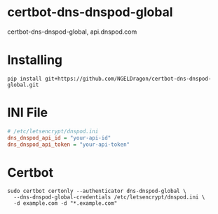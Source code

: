 # certbot-dns-dnspod-global
certbot-dns-dnspod-global,  api.dnspod.com

# Installing
```linux
pip install git+https://github.com/NGELDragon/certbot-dns-dnspod-global.git
```

# INI File
```ini
# /etc/letsencrypt/dnspod.ini
dns_dnspod_api_id = "your-api-id"
dns_dnspod_api_token = "your-api-token"
```
# Certbot
```linux
sudo certbot certonly --authenticator dns-dnspod-global \
  --dns-dnspod-global-credentials /etc/letsencrypt/dnspod.ini \
  -d example.com -d "*.example.com"
```
